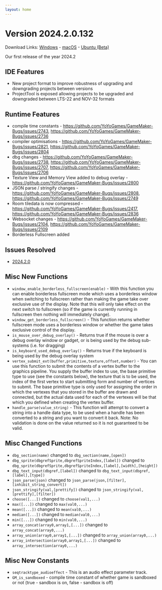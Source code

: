 ```yaml
---
layout: home
---
```

# Version 2024.2.0.132

Download Links: [Windows](https://gms.yoyogames.com/GameMaker-Installer-2024.2.0.132.exe) - [macOS](https://gms.yoyogames.com/GameMaker-2024.2.0.132.pkg) -  [Ubuntu (Beta)](https://gms.yoyogames.com/GameMaker-Beta-2024.200.0.505.deb)

Our first release of the year 2024.2

## IDE Features
* New project format to improve robustness of upgrading and downgrading projects between versions
* ProjectTool is exposed allowing projects to be upgraded and downgraded between LTS-22 and NOV-32 formats


## Runtime Features
* compile time constants - https://github.com/YoYoGames/GameMaker-Bugs/issues/2743, https://github.com/YoYoGames/GameMaker-Bugs/issues/2736
* compiler optimisations - https://github.com/YoYoGames/GameMaker-Bugs/issues/2821, https://github.com/YoYoGames/GameMaker-Bugs/issues/2804
* dbg changes - https://github.com/YoYoGames/GameMaker-Bugs/issues/2738, https://github.com/YoYoGames/GameMaker-Bugs/issues/2707, https://github.com/YoYoGames/GameMaker-Bugs/issues/2706
* Texture View and Memory View added to debug overlay - https://github.com/YoYoGames/GameMaker-Bugs/issues/2800
* JSON parse / stringify changes - https://github.com/YoYoGames/GameMaker-Bugs/issues/2808, https://github.com/YoYoGames/GameMaker-Bugs/issues/2749
* Room tiledata is now compressed - https://github.com/YoYoGames/GameMaker-Bugs/issues/2417, https://github.com/YoYoGames/GameMaker-Bugs/issues/2836
* Websocket changes - https://github.com/YoYoGames/GameMaker-Bugs/issues/2104, https://github.com/YoYoGames/GameMaker-Bugs/issues/2109
* Borderless Fullscreen added

## Issues Resolved
- [2024.2.0](https://github.com/YoYoGames/GameMaker-Bugs/milestone/7?closed=1)

## Misc New Functions

- `window_enable_borderless_fullscreen(enable)` - With this function you can enable borderless fullscreen mode which uses a borderless window when switching to fullscreen rather than making the game take over exclusive use of the display. Note that this will only take effect on the next switch to fullscreen (so if the game is currently running in fullscreen then nothing will immediately change).
- `window_get_borderless_fullscreen()` - This function returns whether fullscreen mode uses a borderless window or whether the game takes exclusive control of the display.
- `is_mouse_over_debug_overlay()` - Returns true if the mouse is over a debug overlay window or gadget, or is being used by the debug sub-systems (i.e. for dragging)
- `is_keyboard_used_debug_overlay()` - Returns true if the keyboard is being used by the debug overlay system
- `vertex_submit_ext(buffer,primitive,texture,offset,number)` - You can use this function to submit the contents of a vertex buffer to the graphics pipeline. You supply the buffer index to use, the base primitive type to use (see the constants below), the texture that is to be used, the index of the first vertex to start submitting form and number of vertices to submit. The base primitive type is only used for assigning the order in which the vertexes that you stored in the buffer are drawn and connected, but the actual data used for each of the vertexes will be that which you defined when creating the vertex buffer.
- `handle_parse(value_string)` - This function will attempt to convert a string into a handle data type, to be used when a handle has been converted to a string and you want to convert it back. Note: No validation is done on the value returned so it is not guaranteed to be valid.

## Misc Changed Functions

- `dbg_section(name)` changed to `dbg_section(name,[open])`
- `dbg_sprite(dbgrefSprite,dbgrefSpriteIndex,[label])` changed to `dbg_sprite(dbgrefSprite,dbgrefSpriteIndex,[label],[width],[height])`
- `dbg_text_input(dbgref,[label])` changed to `dbg_text_input(dbgref,[label],[type])`
- `json_parse(json)` changed to `json_parse(json,[filter],[inhibit_string_convert])`
- `json_stringify(val,[prettify])` changed to `json_stringify(val,[prettify],[filter])`
- `choose([...])` changed to `choose(val1,...)`
- `max([...])` changed to `max(val0,...)`
- `mean([...])` changed to `mean(val0,...)`
- `median([...])` changed to `median(val0,...)`
- `min([...])` changed to `min(val0,...)`
- `array_concat(array0,array1,[...])` changed to `array_concat(array0,...)`
- `array_union(array0,array1,[...])` changed to `array_union(array0,...)`
- `array_intersection(array0,array1,[...])` changed to `array_intersection(array0,...)`

## Misc New Constants

- `seqtracktype_audioeffect` - This is an audio effect parameter track.
- `GM_is_sandboxed` - compile time constant of whether game is sandboxed or not (true - sandbox is on, false - sandbox is off)

